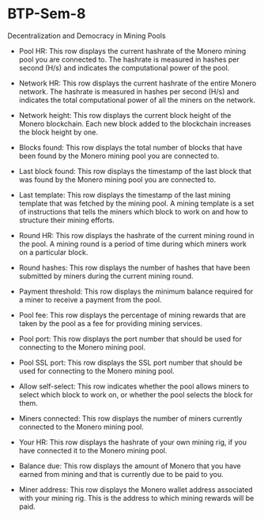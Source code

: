 # BTP-Sem-8
Decentralization and Democracy in Mining Pools

- Pool HR: This row displays the current hashrate of the Monero mining pool you are connected to. The hashrate is measured in hashes per second (H/s) and indicates the computational power of the pool.

- Network HR: This row displays the current hashrate of the entire Monero network. The hashrate is measured in hashes per second (H/s) and indicates the total computational power of all the miners on the network.

- Network height: This row displays the current block height of the Monero blockchain. Each new block added to the blockchain increases the block height by one.

- Blocks found: This row displays the total number of blocks that have been found by the Monero mining pool you are connected to.

- Last block found: This row displays the timestamp of the last block that was found by the Monero mining pool you are connected to.

- Last template: This row displays the timestamp of the last mining template that was fetched by the mining pool. A mining template is a set of instructions that tells the miners which block to work on and how to structure their mining efforts.

- Round HR: This row displays the hashrate of the current mining round in the pool. A mining round is a period of time during which miners work on a particular block.

- Round hashes: This row displays the number of hashes that have been submitted by miners during the current mining round.

- Payment threshold: This row displays the minimum balance required for a miner to receive a payment from the pool.

- Pool fee: This row displays the percentage of mining rewards that are taken by the pool as a fee for providing mining services.

- Pool port: This row displays the port number that should be used for connecting to the Monero mining pool.

- Pool SSL port: This row displays the SSL port number that should be used for connecting to the Monero mining pool.

- Allow self-select: This row indicates whether the pool allows miners to select which block to work on, or whether the pool selects the block for them.

- Miners connected: This row displays the number of miners currently connected to the Monero mining pool.

- Your HR: This row displays the hashrate of your own mining rig, if you have connected it to the Monero mining pool.

- Balance due: This row displays the amount of Monero that you have earned from mining and that is currently due to be paid to you.

- Miner address: This row displays the Monero wallet address associated with your mining rig. This is the address to which mining rewards will be paid.
